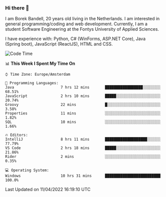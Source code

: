 ### Hi there 👋

I am Borek Bandell, 20 years old living in the Netherlands. I am interested in general programming/coding and web development. Currently, I am a student Software Engineering at the Fontys University of Applied Sciences.

I have experience with: Python, C# (WinForms, ASP.NET Core), Java (Spring boot), JavaScript (ReactJS), HTML and CSS.

<!--START_SECTION:waka-->
![Code Time](http://img.shields.io/badge/Code%20Time-69%20hrs%2052%20mins-blue)

📊 **This Week I Spent My Time On** 

```text
⌚︎ Time Zone: Europe/Amsterdam

💬 Programming Languages: 
Java                     7 hrs 12 mins       █████████████████░░░░░░░░   68.51% 
JavaScript               2 hrs 10 mins       █████░░░░░░░░░░░░░░░░░░░░   20.74% 
Groovy                   22 mins             █░░░░░░░░░░░░░░░░░░░░░░░░   3.58% 
Properties               11 mins             ░░░░░░░░░░░░░░░░░░░░░░░░░   1.82% 
SQL                      10 mins             ░░░░░░░░░░░░░░░░░░░░░░░░░   1.66%

🔥 Editors: 
IntelliJ                 8 hrs 11 mins       ███████████████████░░░░░░   77.79% 
VS Code                  2 hrs 18 mins       █████░░░░░░░░░░░░░░░░░░░░   21.86% 
Rider                    2 mins              ░░░░░░░░░░░░░░░░░░░░░░░░░   0.35%

💻 Operating System: 
Windows                  10 hrs 31 mins      █████████████████████████   100.0%

```


 Last Updated on 11/04/2022 16:19:10 UTC
<!--END_SECTION:waka-->

<!--**tcBorek2002/tcBorek2002** is a ✨ _special_ ✨ repository because its `README.md` (this file) appears on your GitHub profile.

Here are some ideas to get you started:

- 🔭 I’m currently working on ...
- 🌱 I’m currently learning ...
- 👯 I’m looking to collaborate on ...
- 🤔 I’m looking for help with ...
- 💬 Ask me about ...
- 📫 How to reach me: ...
- 😄 Pronouns: ...
- ⚡ Fun fact: ...
-->
